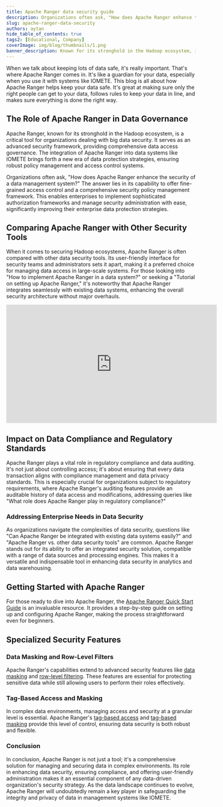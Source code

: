 ```yaml
---
title: Apache Ranger data security guide
description: Organizations often ask, "How does Apache Ranger enhance the security of a data management system?" The answer lies in its capability to offer fine-grained access control and a comprehensive security policy management framework.
slug: apache-ranger-data-security
authors: aytan
hide_table_of_contents: true
tags2: [Educational, Company]
coverImage: img/blog/thumbnails/1.png
banner_description: Known for its stronghold in the Hadoop ecosystem, is a critical tool for organizations dealing with big data security.
---
```


When we talk about keeping lots of data safe, it's really important. That's where Apache Ranger comes in. It's like a guardian for your data, especially when you use it with systems like IOMETE. This blog is all about how Apache Ranger helps keep your data safe. It's great at making sure only the right people can get to your data, follows rules to keep your data in line, and makes sure everything is done the right way.

## The Role of Apache Ranger in Data Governance

Apache Ranger, known for its stronghold in the Hadoop ecosystem, is a critical tool for organizations dealing with big data security. It serves as an advanced security framework, providing comprehensive data access governance. The integration of Apache Ranger into data systems like IOMETE brings forth a new era of data protection strategies, ensuring robust policy management and access control systems.

Organizations often ask, "How does Apache Ranger enhance the security of a data management system?" The answer lies in its capability to offer fine-grained access control and a comprehensive security policy management framework. This enables enterprises to implement sophisticated authorization frameworks and manage security administration with ease, significantly improving their enterprise data protection strategies.

## Comparing Apache Ranger with Other Security Tools

When it comes to securing Hadoop ecosystems, Apache Ranger is often compared with other data security tools. Its user-friendly interface for security teams and administrators sets it apart, making it a preferred choice for managing data access in large-scale systems. For those looking into "How to implement Apache Ranger in a data system?" or seeking a "Tutorial on setting up Apache Ranger," it's noteworthy that Apache Ranger integrates seamlessly with existing data systems, enhancing the overall security architecture without major overhauls.

<iframe width="560" height="315" src="https://www.youtube.com/embed/OaGAdWcrCF8?si=8Ql1Og2pV5UNqlH6" title="YouTube video player" frameborder="0" allow="accelerometer; autoplay; clipboard-write; encrypted-media; gyroscope; picture-in-picture; web-share" allowfullscreen></iframe>

## Impact on Data Compliance and Regulatory Standards

Apache Ranger plays a vital role in regulatory compliance and data auditing. It's not just about controlling access; it's about ensuring that every data transaction aligns with compliance management and data privacy standards. This is especially crucial for organizations subject to regulatory requirements, where Apache Ranger's auditing features provide an auditable history of data access and modifications, addressing queries like "What role does Apache Ranger play in regulatory compliance?"

### Addressing Enterprise Needs in Data Security

As organizations navigate the complexities of data security, questions like "Can Apache Ranger be integrated with existing data systems easily?" and "Apache Ranger vs. other data security tools" are common. Apache Ranger stands out for its ability to offer an integrated security solution, compatible with a range of data sources and processing engines. This makes it a versatile and indispensable tool in enhancing data security in analytics and data warehousing.

## **Getting Started with Apache Ranger**

For those ready to dive into Apache Ranger, the [Apache Ranger Quick Start Guide](https://ranger.apache.org/quick_start_guide.html) is an invaluable resource. It provides a step-by-step guide on setting up and configuring Apache Ranger, making the process straightforward even for beginners.

## **Specialized Security Features**

### **Data Masking and Row-Level Filters**

Apache Ranger's capabilities extend to advanced security features like [data masking](https://iomete.com/resources/docs/data-security/masking) and [row-level filtering](https://iomete.com/resources/docs/data-security/row-level-filter). These features are essential for protecting sensitive data while still allowing users to perform their roles effectively.

### **Tag-Based Access and Masking**

In complex data environments, managing access and security at a granular level is essential. Apache Ranger's [tag-based access](https://iomete.com/resources/docs/data-security/tag-based-access) and [tag-based masking](https://iomete.com/resources/docs/data-security/tag-based-masking) provide this level of control, ensuring data security is both robust and flexible.

### Conclusion

In conclusion, Apache Ranger is not just a tool; it's a comprehensive solution for managing and securing data in complex environments. Its role in enhancing data security, ensuring compliance, and offering user-friendly administration makes it an essential component of any data-driven organization's security strategy. As the data landscape continues to evolve, Apache Ranger will undoubtedly remain a key player in safeguarding the integrity and privacy of data in management systems like IOMETE.
